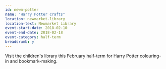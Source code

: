 ```yaml
---
id: newm-potter
name: "Harry Potter crafts"
location: newmarket-library
location-text: Newmarket Library
event-start-date: 2018-02-10
event-end-date: 2018-02-18
event-category: half-term
breadcrumb: y
---
```


Visit the children's library this February half-term for Harry Potter colouring-in and bookmark-making.
